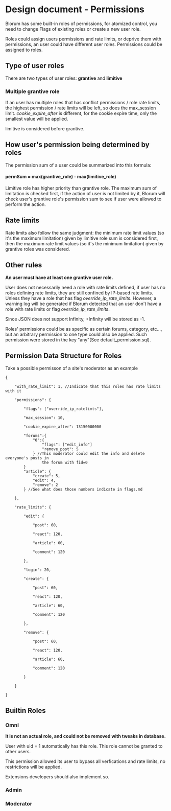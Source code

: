# Design document - Permissions

Blorum has some built-in roles of permissions, for atomized control, you need to change Flags of existing roles or create a new user role.

Roles could assign users permissions and rate limits, or deprive them with permissions, an user could have different user roles. Permissions could be assigned to roles.

## Type of user roles
There are two types of user roles: **grantive** and **limitive** 
### Multiple grantive role
If an user has multiple roles that has conflict permissions / role rate limits, the highest permission / rate limits will be left, so does the max_session limit. _cookie_expire_after_ is different, for the cookie expire time, only the smallest value will be applied.

limitive is considered before grantive.

## How user's permission being determined by roles
The permission sum of a user could be summarized into this formula:
#### permSum = max(grantive_role) - max(limitive_role)

Limitive role has higher priority than grantive role. The maximum sum of limitation is checked first, if the action of user is not limited by it, Blorum will check user's grantive role's permission sum to see if user were allowed to perform the action. 
 
## Rate limits
Rate limits also follow the same judgment: the minimum rate limit values (so it's the maximum limitation) given by limitive role sum is considered first, then the maximum rate limit values (so it's the minimum limitation) given by grantive roles was considered.

## Other rules
**An user must have at least one grantive user role.**

User does not necessarily need a role with rate limits defined, if user has no roles defining rate limits, they are still confined by IP-based rate limits. Unless they have a role that has flag *override_ip_rate_limits*. However, a warning log will be generated if Blorum detected that an user don't have a role with rate limits or flag *override_ip_rate_limits*.

Since JSON does not support Infinity, +Infinity will be stored as -1.


Roles' permissions could be as specific as certain forums, category, etc..., but an arbitrary permission to one type could also be applied. Such permission were stored in the key "any"(See default_permission.sql).

## Permission Data Structure for Roles
Take a possible permisson of a site's moderator as an example
```
{
	
	"with_rate_limit": 1, //Indicate that this roles has rate limits with it

	"permissions": {
	
		"flags": ["override_ip_ratelimts"],
		
		"max_session": 10, 
		
		"cookie_expire_after": 13150000000
		
		"forums":{
			"0":{
				"flags": ["edit_info"]
				"remove_post": 5
			} //This moderator could edit the info and delete everyone's posts in 
                the forum with fid=0
		}
		"article": {
			"create": 5,
			"edit": 4,
			"remove": 2
		} //See what does those numbers indicate in flags.md
		
	},
	
	"rate_limits": {
		
		"edit": {
			
			"post": 60,
			
			"react": 120,
			
			"article": 60,
			
			"comment": 120
		
		},
		
		"login": 20,
		
		"create": {
		
			"post": 60,
			
			"react": 120,
			
			"article": 60,
			
			"comment": 120
		
		},
		
		"remove": {
		
			"post": 60,
			
			"react": 120,
			
			"article": 60,
			
			"comment": 120
		
		}
		
	}

}

```

## Builtin Roles

### Omni
**It is not an actual role, and could not be removed with tweaks in database.**

User with uid = 1 automatically has this role. This role cannot be granted to other users.

This permission allowed its user to bypass all verfications and rate limits, no restrictions will be applied.

Extensions developers should also implement so.

### Admin

### Moderator

